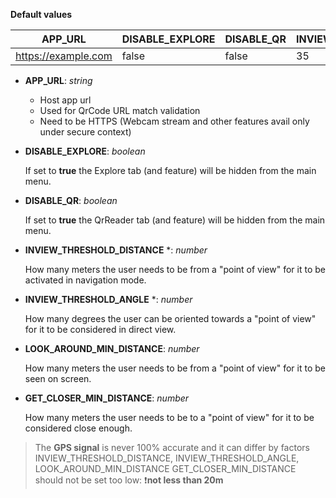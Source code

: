 **Default values**

| APP_URL             | DISABLE_EXPLORE | DISABLE_QR | INVIEW_THRESHOLD_ANGLE | INVIEW_THRESHOLD_DISTANCE | LOOK_AROUND_MIN_DISTANCE | GET_CLOSER_MIN_DISTANCE |
| ------------------- | --------------- | ---------- | ---------------------- | ------------------------- | ------------------------ | ----------------------- |
| https://example.com | false           | false      | 35                     | 25                        | 100                      | 100                     |

- **APP_URL**: _string_

  - Host app url
  - Used for QrCode URL match validation
  - Need to be HTTPS (Webcam stream and other features avail only under secure context)

- **DISABLE_EXPLORE**: _boolean_

  If set to **true** the Explore tab (and feature) will be hidden from the main menu.

- **DISABLE_QR**: _boolean_

  If set to **true** the QrReader tab (and feature) will be hidden from the main menu.

- **INVIEW_THRESHOLD_DISTANCE** \*: _number_

  How many meters the user needs to be from a "point of view" for it to be activated in navigation mode.

- **INVIEW_THRESHOLD_ANGLE** \*: _number_

  How many degrees the user can be oriented towards a "point of view" for it to be considered in direct view.

- **LOOK_AROUND_MIN_DISTANCE**: _number_

  How many meters the user needs to be from a "point of view" for it to be seen on screen.

- **GET_CLOSER_MIN_DISTANCE**: _number_

  How many meters the user needs to be to a "point of view" for it to be considered close enough.

> The **GPS signal** is never 100% accurate and it can differ by factors \
> INVIEW_THRESHOLD_DISTANCE, INVIEW_THRESHOLD_ANGLE, LOOK_AROUND_MIN_DISTANCE GET_CLOSER_MIN_DISTANCE \
> should not be set too low: :exclamation:**not less than 20m**
